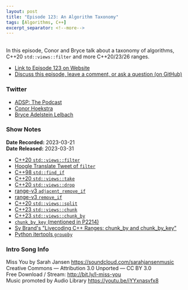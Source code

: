 ```yaml
---
layout: post
title: "Episode 123: An Algorithm Taxonomy"
tags: [Algorithms, C++]
excerpt_separator: <!--more-->
---
```


<div id="buzzsprout-player-12555314"></div><script src="https://www.buzzsprout.com/1501960/12555314-episode-123-an-algorithm-taxonomy.js?container_id=buzzsprout-player-12555314&player=small" type="text/javascript" charset="utf-8"></script>

<br>In this episode, Conor and Bryce talk about a taxonomy of algorithms, C++20 `std::views::filter` and more C++20/23/26 ranges.
 
<!--more-->

* [Link to Episode 123 on Website](https://adspthepodcast.com/2023/03/31/Episode-123.html)
* [Discuss this episode, leave a comment, or ask a question (on GitHub)](https://github.com/codereport/adsp2/discussions/14)

### Twitter
 
* [ADSP: The Podcast](https://twitter.com/adspthepodcast)
* [Conor Hoekstra](https://twitter.com/code_report)
* [Bryce Adelstein Lelbach](https://twitter.com/blelbach)

### Show Notes
 
**Date Recorded:** 2023-03-21 <br>
**Date Released:** 2023-03-31

* [C++20 `std::views::filter`](https://en.cppreference.com/w/cpp/ranges/filter_view)
* [Hoogle Translate Tweet of `filter`](https://twitter.com/code_report/status/1279169637008146432?s=20)
* [C++98 `std::find_if`](https://en.cppreference.com/w/cpp/algorithm/find)
* [C++20 `std::views::take`](https://en.cppreference.com/w/cpp/ranges/take_view)
* [C++20 `std::views::drop`](https://en.cppreference.com/w/cpp/ranges/drop_view)
* [range-v3 `adjacent_remove_if`](https://ericniebler.github.io/range-v3/algorithm_2adjacent__remove__if_8hpp.html)
* [range-v3 `remove_if`](https://ericniebler.github.io/range-v3/action_2remove__if_8hpp.html)
* [C++20 `std::views::split`](https://en.cppreference.com/w/cpp/ranges/split_view)
* [C++23 `std::views::chunk`](https://en.cppreference.com/w/cpp/ranges/chunk_view)
* [C++23 `std::views::chunk_by`](https://en.cppreference.com/w/cpp/ranges/chunk_by_view)
* [`chunk_by_key` (mentioned in P2214)](https://wg21.link/p2214)
* [Sy Brand's "Livecoding C++ Ranges: chunk_by and chunk_by_key"](https://www.youtube.com/watch?v=A4J7mlA4ang)
* [Python itertools `groupby`](https://docs.python.org/3/library/itertools.html#itertools.groupby)

### Intro Song Info
 
Miss You by Sarah Jansen https://soundcloud.com/sarahjansenmusic<br>
Creative Commons — Attribution 3.0 Unported — CC BY 3.0<br>
Free Download / Stream: http://bit.ly/l-miss-you<br>
Music promoted by Audio Library https://youtu.be/iYYxnasvfx8<br>
